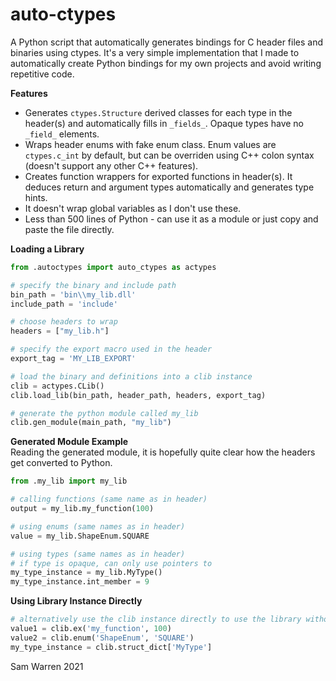 # auto-ctypes

A Python script that automatically generates bindings for C header files and binaries using ctypes. It's a very simple implementation that I made to automatically create Python bindings for my own projects and avoid writing repetitive code.

**Features**    
- Generates `ctypes.Structure` derived classes for each type in the header(s) and automatically fills in `_fields_`. Opaque types have no `_field_` elements.    
- Wraps header enums with fake enum class. Enum values are `ctypes.c_int` by default, but can be overriden using C++ colon syntax (doesn't support any other C++ features).    
- Creates function wrappers for exported functions in header(s). It deduces return and argument types automatically and generates type hints.    
- It doesn't wrap global variables as I don't use these.    
- Less than 500 lines of Python - can use it as a module or just copy and paste the file directly.    

**Loading a Library**
```python
from .autoctypes import auto_ctypes as actypes

# specify the binary and include path
bin_path = 'bin\\my_lib.dll'
include_path = 'include'

# choose headers to wrap
headers = ["my_lib.h"]

# specify the export macro used in the header
export_tag = 'MY_LIB_EXPORT'

# load the binary and definitions into a clib instance
clib = actypes.CLib()
clib.load_lib(bin_path, header_path, headers, export_tag)

# generate the python module called my_lib
clib.gen_module(main_path, "my_lib")

```
**Generated Module Example**    
Reading the generated module, it is hopefully quite clear how the headers get converted to Python.
```python
from .my_lib import my_lib

# calling functions (same name as in header)
output = my_lib.my_function(100)

# using enums (same names as in header)
value = my_lib.ShapeEnum.SQUARE

# using types (same names as in header)
# if type is opaque, can only use pointers to 
my_type_instance = my_lib.MyType()
my_type_instance.int_member = 9
```

**Using Library Instance Directly**
```python
# alternatively use the clib instance directly to use the library without creating a python module
value1 = clib.ex('my_function', 100)
value2 = clib.enum('ShapeEnum', 'SQUARE')
my_type_instance = clib.struct_dict['MyType']
```

Sam Warren 2021